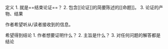 定义
	1. 就是==结束论证==？
	2. 包含[[论证]]的简要陈述的[[命题]]。
	3. 论证的产物、结果

作者希望听从/读者接收到的信息。

希望得到结论
	1. 作者想要证明什么？
	2. 主旨是什么？
	3. 对任何问题的解答都是结论